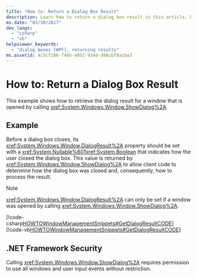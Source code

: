 ```yaml
---
title: "How to: Return a Dialog Box Result"
description: Learn how to return a dialog box result in this article, by means of code examples in C# and Visual Basic.
ms.date: "03/30/2017"
dev_langs: 
  - "csharp"
  - "vb"
helpviewer_keywords: 
  - "dialog boxes [WPF], returning results"
ms.assetid: 4c5cf286-746b-4052-934d-d80cbf8acba3
---
```

# How to: Return a Dialog Box Result
This example shows how to retrieve the dialog result for a window that is opened by calling <xref:System.Windows.Window.ShowDialog%2A>.  
  
## Example  
 Before a dialog box closes, its <xref:System.Windows.Window.DialogResult%2A> property should be set with a <xref:System.Nullable%601><xref:System.Boolean> that indicates how the user closed the dialog box. This value is returned by <xref:System.Windows.Window.ShowDialog%2A> to allow client code to determine how the dialog box was closed and, consequently, how to process the result.  
  
> [!NOTE]
> <xref:System.Windows.Window.DialogResult%2A> can only be set if a window was opened by calling <xref:System.Windows.Window.ShowDialog%2A>.  
  
 [!code-csharp[HOWTOWindowManagementSnippets#GetDialogResultCODE](~/samples/snippets/csharp/VS_Snippets_Wpf/HOWTOWindowManagementSnippets/CSharp/MainWindow.xaml.cs#getdialogresultcode)]
 [!code-vb[HOWTOWindowManagementSnippets#GetDialogResultCODE](~/samples/snippets/visualbasic/VS_Snippets_Wpf/HOWTOWindowManagementSnippets/visualbasic/mainwindow.xaml.vb#getdialogresultcode)]  
  
## .NET Framework Security  
 Calling <xref:System.Windows.Window.ShowDialog%2A> requires permission to use all windows and user input events without restriction.
